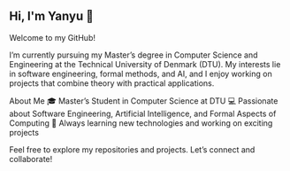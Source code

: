 ## Hi, I'm Yanyu 👋
Welcome to my GitHub!

I’m currently pursuing my Master’s degree in Computer Science and Engineering at the Technical University of Denmark (DTU). My interests lie in software engineering, formal methods, and AI, and I enjoy working on projects that combine theory with practical applications.

About Me
🎓 Master’s Student in Computer Science at DTU
💻 Passionate about Software Engineering, Artificial Intelligence, and Formal Aspects of Computing
🌱 Always learning new technologies and working on exciting projects

Feel free to explore my repositories and projects. Let’s connect and collaborate!
